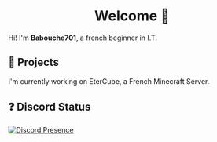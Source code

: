 <h1 align="center">Welcome 👋</h1>

Hi! I'm **Babouche701**, a french beginner in I.T.

## 🔄 Projects

I'm currently working on EterCube, a French Minecraft Server.

## ❓ Discord Status
[![Discord Presence](https://lanyard.cnrad.dev/api/772164543760564246)](https://discord.com/users/772164543760564246)
